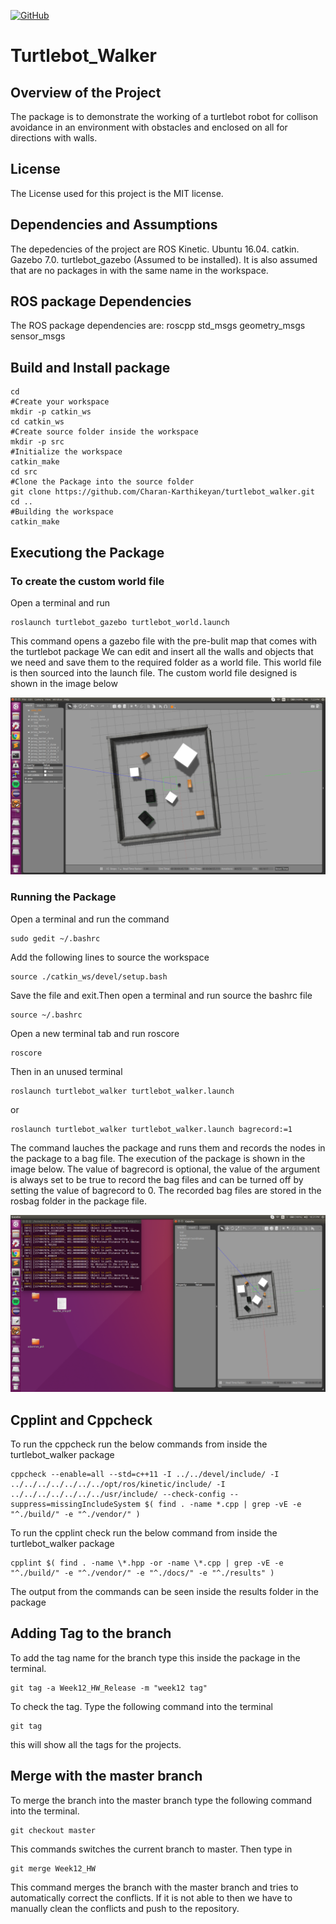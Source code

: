 [![GitHub](https://img.shields.io/github/license/mashape/apistatus.svg)](https://github.com/Charan-Karthikeyan/turtlebot_walker/blob/master/LICENSE)

# Turtlebot_Walker

## Overview of the Project

The package is to demonstrate the working of a turtlebot robot for collison avoidance in an environment with obstacles and enclosed on all for directions with walls.

## License

The License used for this project is the MIT license.

## Dependencies and Assumptions

The depedencies of the project are 
ROS Kinetic.
Ubuntu 16.04.
catkin.
Gazebo 7.0.
turtlebot_gazebo (Assumed to be installed).
It is also assumed that are no packages in with the same name in the workspace.

## ROS package Dependencies

The ROS package dependencies are:
roscpp
std_msgs
geometry_msgs
sensor_msgs

## Build and Install package

```
cd
#Create your workspace
mkdir -p catkin_ws
cd catkin_ws
#Create source folder inside the workspace
mkdir -p src
#Initialize the workspace
catkin_make
cd src
#Clone the Package into the source folder
git clone https://github.com/Charan-Karthikeyan/turtlebot_walker.git
cd ..
#Building the workspace
catkin_make
```

## Executiong the Package

### To create the custom world file

Open a terminal and run 
```
roslaunch turtlebot_gazebo turtlebot_world.launch
```
This command opens a gazebo file with the pre-bulit map that comes with the turtlebot package
We can edit and insert all the walls and objects that we need and save them to the required folder
as a world file. This world file is then sourced into the launch file.
The custom world file designed is shown in the image below
</p>
<p align="center">
<img src="/images/world.png">
</p>
</p>

### Running the Package

Open a terminal and run the command

```
sudo gedit ~/.bashrc
```

Add the following lines to source the workspace
```
source ./catkin_ws/devel/setup.bash
```
Save the file and exit.Then open a terminal and run source the bashrc file
```
source ~/.bashrc
```
Open a new terminal tab and run roscore
```
roscore
```
Then in an unused terminal
```
roslaunch turtlebot_walker turtlebot_walker.launch 
```
or
```
roslaunch turtlebot_walker turtlebot_walker.launch bagrecord:=1
```
The command lauches the package and runs them and records the nodes in the package to a bag file.
The execution of the package is shown in the image below. The value of bagrecord is optional,
the value of the argument is always set to be true to record the bag files and can be turned off
by setting the value of bagrecord to 0. 
The recorded bag files are stored in the rosbag folder in the package file.
</p>
<p align="center">
<img src="/images/final.png">
</p>
</p>

## Cpplint and Cppcheck

To run the cppcheck run the below commands from inside the turtlebot_walker package
```
cppcheck --enable=all --std=c++11 -I ../../devel/include/ -I ../../../../../../../opt/ros/kinetic/include/ -I ../../../../../../../usr/include/ --check-config --suppress=missingIncludeSystem $( find . -name *.cpp | grep -vE -e "^./build/" -e "^./vendor/" )
```
To run the cpplint check run the below command from inside the turtlebot_walker package
```
cpplint $( find . -name \*.hpp -or -name \*.cpp | grep -vE -e "^./build/" -e "^./vendor/" -e "^./docs/" -e "^./results" )
```
The output from the commands can be seen inside the results folder in the package

## Adding Tag to the branch

To add the tag name for the branch type this inside the package in the terminal.
```
git tag -a Week12_HW_Release -m "week12 tag"
```
To check the tag. Type the following command into the terminal
```
git tag
```
this will show all the tags for the projects.

## Merge with the master branch
To merge the branch into the master branch type the following command into the terminal.
```
git checkout master
```
This commands switches the current branch to master. Then type in 
```
git merge Week12_HW
```
This command merges the branch with the master branch and tries to automatically correct the conflicts. If it is not able to then we have to manually clean the conflicts and push to the repository.


